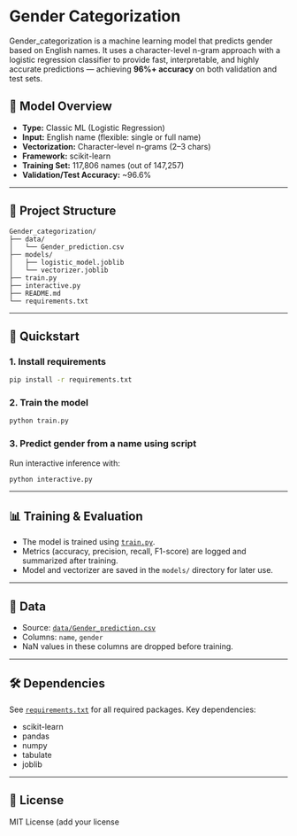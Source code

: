 
# Gender Categorization

Gender_categorization is a machine learning model that predicts gender based on English names. It uses a character-level n-gram approach with a logistic regression classifier to provide fast, interpretable, and highly accurate predictions — achieving **96%+ accuracy** on both validation and test sets.

## 🧠 Model Overview

- **Type:** Classic ML (Logistic Regression)
- **Input:** English name (flexible: single or full name)
- **Vectorization:** Character-level n-grams (2–3 chars)
- **Framework:** scikit-learn
- **Training Set:** 117,806 names (out of 147,257)
- **Validation/Test Accuracy:** ~96.6%

---

## 📁 Project Structure

```
Gender_categorization/
├── data/
│   └── Gender_prediction.csv
├── models/
│   ├── logistic_model.joblib
│   └── vectorizer.joblib
├── train.py
├── interactive.py
├── README.md
└── requirements.txt
```

---

## 🚀 Quickstart

### 1. Install requirements
```bash
pip install -r requirements.txt
```

### 2. Train the model
```bash
python train.py
```

### 3. Predict gender from a name using script
Run interactive inference with:
```bash
python interactive.py
```

---

## 📊 Training & Evaluation

- The model is trained using [`train.py`](train.py).
- Metrics (accuracy, precision, recall, F1-score) are logged and summarized after training.
- Model and vectorizer are saved in the `models/` directory for later use.

---

## 📝 Data

- Source: [`data/Gender_prediction.csv`](data/Gender_prediction.csv)
- Columns: `name`, `gender`
- NaN values in these columns are dropped before training.

---

## 🛠 Dependencies

See [`requirements.txt`](requirements.txt) for all required packages. Key dependencies:
- scikit-learn
- pandas
- numpy
- tabulate
- joblib

---

## 📄 License

MIT License (add your license